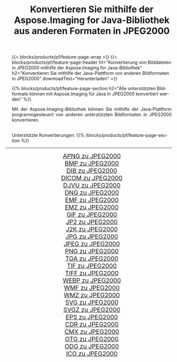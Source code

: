 ﻿---
title: Konvertieren Sie mithilfe der Aspose.Imaging for Java-Bibliothek aus anderen Formaten in JPEG2000 
weight: 3920
url: /de/java/conversion/to/jpeg2000 
lang: de
langdirlevel: 2
locales: zh-hans,ja,it,ru,de,es,fr,nl,id,lt,pl,pt,vi,tr,ko,zh-hant,ar,hi,th,sv,cs,uk,he
description: Mit Aspose.Imaging können Sie mithilfe von Java aus anderen Formaten in JPEG2000 konvertieren
---

{{< blocks/products/pf/feature-page-wrap >}}
{{< blocks/products/pf/feature-page-header h1="Konvertierung von Bilddateien in JPEG2000 mithilfe der Aspose.Imaging for Java-Bibliothek" h2="Konvertieren Sie mithilfe der Java-Plattform von anderen Bildformaten in JPEG2000" downloadText="Herunterladen" >}}


{{% blocks/products/pf/feature-page-section  h2="Alle unterstützten Bildformate können mit Aspose.Imaging für Java in JPEG2000 konvertiert werden" %}}
<p align=justify>Mit der Aspose.Imaging-Bibliothek können Sie mithilfe der Java-Plattform programmgesteuert von anderen unterstützten Bildformaten in JPEG2000 konvertieren.</p>
<br/>
Unterstützte Konvertierungen:
{{% /blocks/products/pf/feature-page-section %}}
<div class="container-fluid productfamilypage bg-gray">
    <div class="convertypes bg-gray agp-content section">
        <div class="container">
		<hr style="margin-left:-20px;"/>
		<div class="row other-converters" style="gap: 10px;font-size: 19px;text-align:center;">
		    <div class='col-md-2 other-converter remove-lp remove-rp'><a href="/imaging/de/java/conversion/apng-to-jpeg2000" style="padding:15px;">APNG zu JPEG2000</a></div>
<div class='col-md-2 other-converter remove-lp remove-rp'><a href="/imaging/de/java/conversion/bmp-to-jpeg2000" style="padding:15px;">BMP zu JPEG2000</a></div>
<div class='col-md-2 other-converter remove-lp remove-rp'><a href="/imaging/de/java/conversion/dib-to-jpeg2000" style="padding:15px;">DIB zu JPEG2000</a></div>
<div class='col-md-2 other-converter remove-lp remove-rp'><a href="/imaging/de/java/conversion/dicom-to-jpeg2000" style="padding:15px;">DICOM zu JPEG2000</a></div>
<div class='col-md-2 other-converter remove-lp remove-rp'><a href="/imaging/de/java/conversion/djvu-to-jpeg2000" style="padding:15px;">DJVU zu JPEG2000</a></div>
<div class='col-md-2 other-converter remove-lp remove-rp'><a href="/imaging/de/java/conversion/dng-to-jpeg2000" style="padding:15px;">DNG zu JPEG2000</a></div>
<div class='col-md-2 other-converter remove-lp remove-rp'><a href="/imaging/de/java/conversion/emf-to-jpeg2000" style="padding:15px;">EMF zu JPEG2000</a></div>
<div class='col-md-2 other-converter remove-lp remove-rp'><a href="/imaging/de/java/conversion/emz-to-jpeg2000" style="padding:15px;">EMZ zu JPEG2000</a></div>
<div class='col-md-2 other-converter remove-lp remove-rp'><a href="/imaging/de/java/conversion/gif-to-jpeg2000" style="padding:15px;">GIF zu JPEG2000</a></div>
<div class='col-md-2 other-converter remove-lp remove-rp'><a href="/imaging/de/java/conversion/jp2-to-jpeg2000" style="padding:15px;">JP2 zu JPEG2000</a></div>
<div class='col-md-2 other-converter remove-lp remove-rp'><a href="/imaging/de/java/conversion/j2k-to-jpeg2000" style="padding:15px;">J2K zu JPEG2000</a></div>
<div class='col-md-2 other-converter remove-lp remove-rp'><a href="/imaging/de/java/conversion/jpg-to-jpeg2000" style="padding:15px;">JPG zu JPEG2000</a></div>
<div class='col-md-2 other-converter remove-lp remove-rp'><a href="/imaging/de/java/conversion/jpeg-to-jpeg2000" style="padding:15px;">JPEG zu JPEG2000</a></div>
<div class='col-md-2 other-converter remove-lp remove-rp'><a href="/imaging/de/java/conversion/png-to-jpeg2000" style="padding:15px;">PNG zu JPEG2000</a></div>
<div class='col-md-2 other-converter remove-lp remove-rp'><a href="/imaging/de/java/conversion/tga-to-jpeg2000" style="padding:15px;">TGA zu JPEG2000</a></div>
<div class='col-md-2 other-converter remove-lp remove-rp'><a href="/imaging/de/java/conversion/tif-to-jpeg2000" style="padding:15px;">TIF zu JPEG2000</a></div>
<div class='col-md-2 other-converter remove-lp remove-rp'><a href="/imaging/de/java/conversion/tiff-to-jpeg2000" style="padding:15px;">TIFF zu JPEG2000</a></div>
<div class='col-md-2 other-converter remove-lp remove-rp'><a href="/imaging/de/java/conversion/webp-to-jpeg2000" style="padding:15px;">WEBP zu JPEG2000</a></div>
<div class='col-md-2 other-converter remove-lp remove-rp'><a href="/imaging/de/java/conversion/wmf-to-jpeg2000" style="padding:15px;">WMF zu JPEG2000</a></div>
<div class='col-md-2 other-converter remove-lp remove-rp'><a href="/imaging/de/java/conversion/wmz-to-jpeg2000" style="padding:15px;">WMZ zu JPEG2000</a></div>
<div class='col-md-2 other-converter remove-lp remove-rp'><a href="/imaging/de/java/conversion/svg-to-jpeg2000" style="padding:15px;">SVG zu JPEG2000</a></div>
<div class='col-md-2 other-converter remove-lp remove-rp'><a href="/imaging/de/java/conversion/svgz-to-jpeg2000" style="padding:15px;">SVGZ zu JPEG2000</a></div>
<div class='col-md-2 other-converter remove-lp remove-rp'><a href="/imaging/de/java/conversion/eps-to-jpeg2000" style="padding:15px;">EPS zu JPEG2000</a></div>
<div class='col-md-2 other-converter remove-lp remove-rp'><a href="/imaging/de/java/conversion/cdr-to-jpeg2000" style="padding:15px;">CDR zu JPEG2000</a></div>
<div class='col-md-2 other-converter remove-lp remove-rp'><a href="/imaging/de/java/conversion/cmx-to-jpeg2000" style="padding:15px;">CMX zu JPEG2000</a></div>
<div class='col-md-2 other-converter remove-lp remove-rp'><a href="/imaging/de/java/conversion/otg-to-jpeg2000" style="padding:15px;">OTG zu JPEG2000</a></div>
<div class='col-md-2 other-converter remove-lp remove-rp'><a href="/imaging/de/java/conversion/odg-to-jpeg2000" style="padding:15px;">ODG zu JPEG2000</a></div>
<div class='col-md-2 other-converter remove-lp remove-rp'><a href="/imaging/de/java/conversion/ico-to-jpeg2000" style="padding:15px;">ICO zu JPEG2000</a></div>
                </div>
        </div>
    </div>
</div>
<br/>

